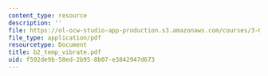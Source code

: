```yaml
---
content_type: resource
description: ''
file: https://ol-ocw-studio-app-production.s3.amazonaws.com/courses/3-014-materials-laboratory-fall-2006/f592de9b58ed2b958b07e3842947d673_b2_temp_vibrate.pdf
file_type: application/pdf
resourcetype: Document
title: b2_temp_vibrate.pdf
uid: f592de9b-58ed-2b95-8b07-e3842947d673
---
```

